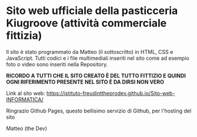 # Sito web ufficiale della pasticceria Kiugroove (attività commerciale fittizia)

Il sito è stato programmato da Matteo (il sottoscritto) in HTML, CSS e JavaScript.
Tutti codici e i file multimediali inseriti nel sito come ad esempio foto o video sono inseriti nella Repository.

**RICORDO A TUTTI CHE IL SITO CREATO È DEL TUTTO FITTIZIO E QUINDI OGNI RIFERIMENTO PRESENTE NEL SITO È DA DIRSI NON VERO**

Link al sito web: https://istituto-freudinttheprodev.github.io/Sito-web-INFORMATICA/

Ringrazio Github Pages, questo bellisimo servizio di Github, per l'hosting del sito

Matteo (the Dev)
